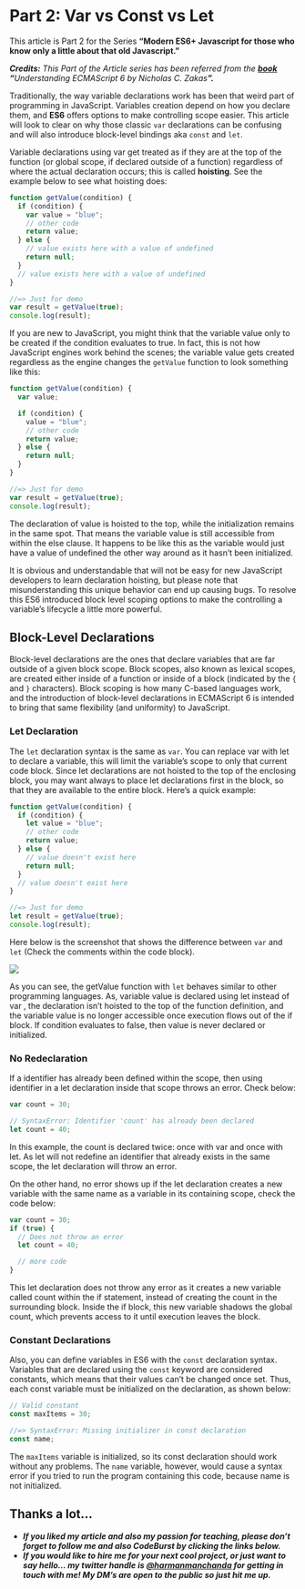 # Part 2: Var vs Const vs Let

This article is Part 2 for the Series **“Modern ES6+ Javascript for those who know only a little about that old Javascript.”**

**_Credits:_** _This Part of the Article series has been referred from the_ [**_book_**](https://leanpub.com/understandinges6/) **_“_**_Understanding ECMAScript 6 by Nicholas C. Zakas_**_”._**

Traditionally, the way variable declarations work has been that weird part of programming in JavaScript. Variables creation depend on how you declare them, and **ES6** offers options to make controlling scope easier. This article will look to clear on why those classic `var` declarations can be confusing and will also introduce block-level bindings aka `const` and `let`.

Variable declarations using var get treated as if they are at the top of the function (or global scope, if declared outside of a function) regardless of where the actual declaration occurs; this is called **hoisting**. See the example below to see what hoisting does:

```javascript runnable
function getValue(condition) {  
  if (condition) {  
    var value = "blue";  
    // other code  
    return value;  
  } else {  
    // value exists here with a value of undefined  
    return null;  
  }  
  // value exists here with a value of undefined  
}

//=> Just for demo
var result = getValue(true);
console.log(result);
```

If you are new to JavaScript, you might think that the variable value only to be created if the condition evaluates to true. In fact, this is not how JavaScript engines work behind the scenes; the variable value gets created regardless as the engine changes the `getValue` function to look something like this:

```javascript runnable
function getValue(condition) {  
  var value;  

  if (condition) {  
    value = "blue";  
    // other code  
    return value;  
  } else {  
    return null;  
  }  
}

//=> Just for demo
var result = getValue(true);
console.log(result);
```

The declaration of value is hoisted to the top, while the initialization remains in the same spot. That means the variable value is still accessible from within the else clause. It happens to be like this as the variable would just have a value of undefined the other way around as it hasn’t been initialized.

It is obvious and understandable that will not be easy for new JavaScript developers to learn declaration hoisting, but please note that misunderstanding this unique behavior can end up causing bugs. To resolve this ES6 introduced block level scoping options to make the controlling a variable’s lifecycle a little more powerful.

## **Block-Level Declarations**

Block-level declarations are the ones that declare variables that are far outside of a given block scope. Block scopes, also known as lexical scopes, are created either inside of a function or inside of a block (indicated by the `{` and `}` characters). Block scoping is how many C-based languages work, and the introduction of block-level declarations in ECMAScript 6 is intended to bring that same flexibility (and uniformity) to JavaScript.

### Let Declaration

The `let` declaration syntax is the same as `var`. You can replace var with let to declare a variable, this will limit the variable’s scope to only that current code block. Since let declarations are not hoisted to the top of the enclosing block, you may want always to place let declarations first in the block, so that they are available to the entire block. Here’s a quick example:

```javascript runnable
function getValue(condition) {  
  if (condition) {  
    let value = "blue";  
    // other code  
    return value;  
  } else {  
    // value doesn't exist here  
    return null;  
  }  
  // value doesn't exist here  
}

//=> Just for demo
let result = getValue(true);
console.log(result);
```

Here below is the screenshot that shows the difference between `var` and `let` (Check the comments within the code block).

![](https://cdn-images-1.medium.com/max/800/1*14x2AVmAVC2NmkS7u4pK6g.png)

As you can see, the getValue function with `let` behaves similar to other programming languages. As, variable value is declared using let instead of var , the declaration isn’t hoisted to the top of the function definition, and the variable value is no longer accessible once execution flows out of the if block. If condition evaluates to false, then value is never declared or initialized.

### No Redeclaration

If a identifier has already been defined within the scope, then using identifier in a let declaration inside that scope throws an error. Check below:

```javascript runnable
var count = 30;

// SyntaxError: Identifier 'count' has already been declared
let count = 40;
```

In this example, the count is declared twice: once with var and once with let. As let will not redefine an identifier that already exists in the same scope, the let declaration will throw an error.

On the other hand, no error shows up if the let declaration creates a new variable with the same name as a variable in its containing scope, check the code below:

```javascript runnable
var count = 30;
if (true) {  
  // Does not throw an error  
  let count = 40;  

  // more code  
}
```

This let declaration does not throw any error as it creates a new variable called count within the if statement, instead of creating the count in the surrounding block. Inside the if block, this new variable shadows the global count, which prevents access to it until execution leaves the block.

### Constant Declarations

Also, you can define variables in ES6 with the `const` declaration syntax. Variables that are declared using the `const` keyword are considered constants, which means that their values can’t be changed once set. Thus, each const variable must be initialized on the declaration, as shown below:

```javascript runnable
// Valid constant  
const maxItems = 30;

//=> SyntaxError: Missing initializer in const declaration
const name;
```

The `maxItems` variable is initialized, so its const declaration should work without any problems. The `name` variable, however, would cause a syntax error if you tried to run the program containing this code, because name is not initialized.

## Thanks a lot…

*  **_If you liked my article and also my passion for teaching, please don’t forget to follow me and also CodeBurst by clicking the links below._**
*  **_If you would like to hire me for your next cool project, or just want to say hello… my twitter handle is_ **[**_@harmanmanchanda_**](http://bit.ly/tw-harry)** _for getting in touch with me! My DM’s are open to the public so just hit me up._**

